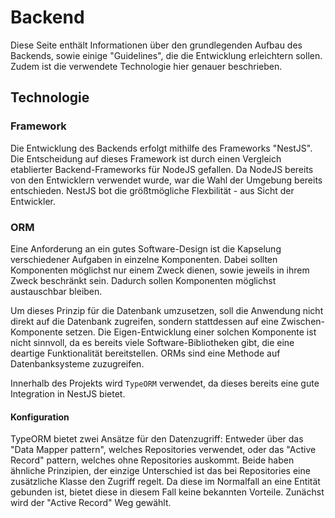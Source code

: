 # Backend

Diese Seite enthält Informationen über den grundlegenden Aufbau des Backends, sowie einige "Guidelines", die die Entwicklung erleichtern sollen. Zudem ist die verwendete Technologie hier genauer beschrieben.

## Technologie

### Framework

Die Entwicklung des Backends erfolgt mithilfe des Frameworks "NestJS". Die Entscheidung auf dieses Framework ist durch einen Vergleich etablierter Backend-Frameworks für NodeJS gefallen. Da NodeJS bereits von den Entwicklern verwendet wurde, war die Wahl der Umgebung bereits entschieden. NestJS bot die größtmögliche Flexbilität - aus Sicht der Entwickler.

### ORM

Eine Anforderung an ein gutes Software-Design ist die Kapselung verschiedener Aufgaben in einzelne Komponenten. Dabei sollten Komponenten möglichst nur einem Zweck dienen, sowie jeweils in ihrem Zweck beschränkt sein. Dadurch sollen Komponenten möglichst austauschbar bleiben.

Um dieses Prinzip für die Datenbank umzusetzen, soll die Anwendung nicht direkt auf die Datenbank zugreifen, sondern stattdessen auf eine Zwischen-Komponente setzen. Die Eigen-Entwicklung einer solchen Komponente ist nicht sinnvoll, da es bereits viele Software-Bibliotheken gibt, die eine deartige Funktionalität bereitstellen. ORMs sind eine Methode auf Datenbanksysteme zuzugreifen.

Innerhalb des Projekts wird `TypeORM` verwendet, da dieses bereits eine gute Integration in NestJS bietet.

#### Konfiguration

TypeORM bietet zwei Ansätze für den Datenzugriff: Entweder über das "Data Mapper pattern", welches Repositories verwendet, oder das "Active Record" pattern, welches ohne Repositories auskommt.
Beide haben ähnliche Prinzipien, der einzige Unterschied ist das bei Repositories eine zusätzliche Klasse den Zugriff regelt. Da diese im Normalfall an eine Entität gebunden ist, bietet diese in diesem Fall keine bekannten Vorteile.
Zunächst wird der "Active Record" Weg gewählt.
